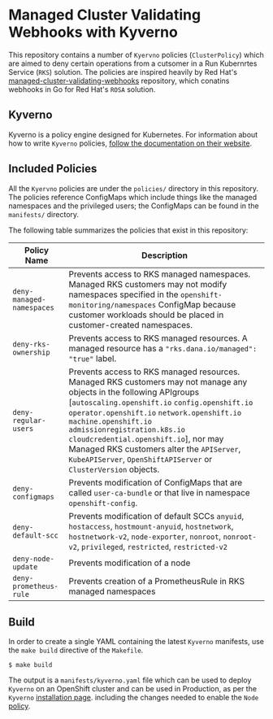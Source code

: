 # Managed Cluster Validating Webhooks with Kyverno
This repository contains a number of `Kyervno` policies (`ClusterPolicy`) which are aimed to deny certain operations from a cutsomer in a Run Kubernrtes Service (`RKS`) solution. The policies are inspired heavily by  Red Hat's [managed-cluster-validating-webhooks](https://github.com/openshift/managed-cluster-validating-webhooks) repository, which conatins webhooks in Go for Red Hat's `ROSA` solution.

## Kyverno
Kyverno is a policy engine designed for Kubernetes. For information about how to write `Kyverno` policies, [follow the documentation on their website](https://kyverno.io/docs/).

## Included Policies
All the `Kyervno` policies are under the `policies/` directory in this repository. The policies reference ConfigMaps which include things like the managed namespaces and the privileged users; the ConfigMaps can be found in the `manifests/` directory.

The following table summarizes the policies that exist in this repository:

| Policy Name 	| Description 	|
|---	|---	|
| `deny-managed-namespaces` 	| Prevents access to RKS managed namespaces. Managed RKS customers may not modify namespaces specified in the `openshift-monitoring/namespaces` ConfigMap because customer workloads should be placed in customer-created namespaces. 	|
| `deny-rks-ownership` 	| Prevents access to RKS managed resources. A managed resource has a `"rks.dana.io/managed": "true"` label. 	|
| `deny-regular-users` 	| Prevents access to RKS managed resources. Managed RKS customers may not manage any objects in the following APIgroups [`autoscaling.openshift.io` `config.openshift.io` `operator.openshift.io` `network.openshift.io` `machine.openshift.io` `admissionregistration.k8s.io` `cloudcredential.openshift.io`], nor may Managed RKS customers alter the `APIServer`, `KubeAPIServer`, `OpenShiftAPIServer` or `ClusterVersion` objects. 	|
| `deny-configmaps` 	| Prevents modification of ConfigMaps that are called `user-ca-bundle` or that live in namespace `openshift-config`. 	|
| `deny-default-scc` 	| Prevents modification of default SCCs `anyuid`, `hostaccess`, `hostmount-anyuid`, `hostnetwork`, `hostnetwork-v2`, `node-exporter`, `nonroot`, `nonroot-v2`, `privileged`, `restricted`, `restricted-v2` 	|
| `deny-node-update` 	| Prevents modification of a node 	|
| `deny-prometheus-rule` 	| Prevents creation of a PrometheusRule in RKS managed namespaces 	|

## Build
In order to create a single YAML containing the latest `Kyverno` manifests, use the `make build` directive of the `Makefile`.

```
$ make build
```

The output is a `manifests/kyverno.yaml` file which can be used to deploy `Kyverno` on an OpenShift cluster and can be used in Production, as per the `Kyverno` [installation page](https://kyverno.io/docs/installation/). including the changes needed to enable the `Node` [policy](https://kyverno.io/policies/other/protect_node_taints/protect-node-taints/).